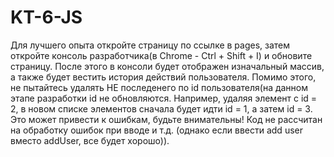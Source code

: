 # KT-6-JS
Для лучшего опыта откройте страницу по ссылке в pages, затем откройте консоль разработчика(в Chrome - Ctrl + Shift + I) и обновите страницу. После этого в консоли будет отображен изначальный массив, а также будет вестить история действий пользователя. 
Помимо этого, не пытайтесь удалять НЕ последенего по id пользователя(на данном этапе разработки id не обновляются. Например, удаляя элемент с id = 2, в новом списке элементов сначала будет идти id = 1, а затем id = 3. Это может привести к ошибкам, будьте внимательны! Код не рассчитан на обработку ошибок при вводе и т.д. (однако если ввести add user вместо addUser, все будет хорошо)).
